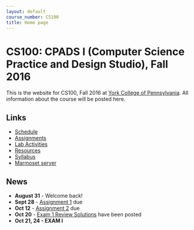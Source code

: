 ```yaml
---
layout: default
course_number: CS100
title: Home page
---
```


# CS100: CPADS I (Computer Science Practice and Design Studio), Fall 2016

This is the website for CS100, Fall 2016 at [York College of Pennsylvania](http://www.ycp.edu).
All information about the course will be posted here.

## Links

* [Schedule](schedule.html)
* [Assignments](assign/index.html)
* [Lab Activities](labs/index.html)
* [Resources](resources/index.html)
* [Syllabus](syllabus.html)
* [Marmoset server](https://cs.ycp.edu/marmoset)

## News

* **August 31** - Welcome back!
* **Sept 28** - [Assignment 1](assign/CPADS_Assign1.pdf) due
* **Oct 12** - [Assignment 2](assign/CPADS_Assign2.pdf) due
* **Oct 20** - [Exam 1 Review Solutions](labs/CPADS_Exam1_Review_Solutions.pdf) have been posted
* **Oct 21, 24 - EXAM I**


<!--
* **Sept 14** - [Assignment 1](assign/CPADS_Assignment_1.pdf) due
* **Sept 16** - [Assignment 1b](assign/CPADS_Assignment_1b.pdf) due
* **Sept 18** - [Assignment 2](assign/CPADS_Assignment_2.pdf) due
* **Sept 25** - [Assignment 3](assign/CPADS_Assignment_3.pdf) due
* **Sept 28** - [Reading Activity 1](assign/CPADS_Reading_Activity_1.pdf) due
* **Oct 5** - [Lab Activity 1](assign/CPADS_Lab_Activity_1.pdf) due
* **Oct 12, 14 - EXAM I**
* **Oct 16** - [Lab Activity 2](assign/CPADS_Lab_Activity_2.pdf) due
* **Oct 19 - NO CLASS, FALL BREAK**
* **Oct 21** - [CPADS Feedback](assign/CPADS_feedback.pdf) due
* **Oct 28** - [Assignment 4](assign/CPADS_Assignment_4.pdf) due
* **Nov 2** - [Lab Activity 3](assign/CPADS_Lab_Activity_3.pdf) due
* **Nov 18** - [Assignment 5](assign/CPADS_Assignment_5.pdf) due
* **Nov 18, 20 - EXAM II**, [Exam 2 Written Solutions](assign/CPADS_Exam2_solutions.pdf), [Exam 2 Programming Solutions](assign/src/exam2_solutions.py)
* **Nov 30** - [Final Project Proposals](assign/CPADS_FinalProject.pdf) due
* **Dec 7** - [Final Project Progress Demo](assign/CPADS_FinalProject.pdf) due
* **Dec 16/18** - [Final Project Presentations](assign/CPADS_FinalProject.pdf) due
-->